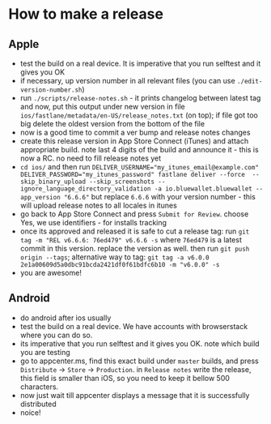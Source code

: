 # How to make a release

## Apple

* test the build on a real device. It is imperative that you run selftest and it gives you OK
* if necessary, up version number in all relevant files (you can use `./edit-version-number.sh`)
* run `./scripts/release-notes.sh` - it prints changelog between latest tag and now, put this output under
new version in file `ios/fastlane/metadata/en-US/release_notes.txt` (on top); if file got too big 
delete the oldest version from the bottom of the file
* now is a good time to commit a ver bump and release notes changes
* create this release version in App Store Connect (iTunes) and attach appropriate build. note 
last 4 digits of the build and announce it - this is now a RC. no need to fill release notes yet 
* `cd ios/` and then  run `DELIVER_USERNAME="my_itunes_email@example.com" DELIVER_PASSWORD="my_itunes_password" fastlane deliver --force  --skip_binary_upload --skip_screenshots --ignore_language_directory_validation -a io.bluewallet.bluewallet --app_version "6.6.6"`
but replace `6.6.6` with your version number - this will upload release notes to all locales in itunes
* go back to App Store Connect and press `Submit for Review`. choose Yes, we use identifiers - for installs tracking 
* once its approved and released it is safe to cut a release tag: run `git tag -m "REL v6.6.6: 76ed479" v6.6.6 -s` 
where `76ed479` is a latest commit in this version. replace the version as well. then run `git push origin --tags`; alternative way to tag: `git tag -a v6.0.0 2e1a00609d5a0dbc91bcda2421df0f61bdfc6b10 -m "v6.0.0" -s`
* you are awesome!

## Android

* do android after ios usually
* test the build on a real device. We have accounts with browserstack where you can do so.
* its imperative that you run selftest and it gives you OK. note which build you are testing
* go to appcenter.ms, find this exact build under `master` builds, and press `Distribute` -> `Store` -> `Production`. 
in `Release notes` write the release, this field is smaller than iOS, so you need to keep it bellow 500 characters.
* now just wait till appcenter displays a message that it is successfully distributed
* noice!
